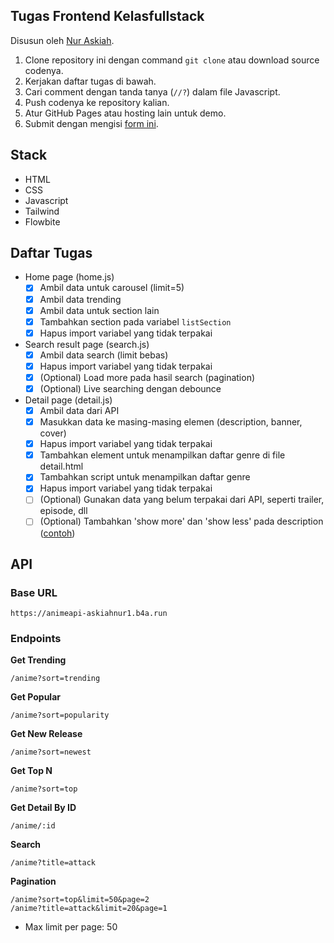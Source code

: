 ## Tugas Frontend Kelasfullstack
Disusun oleh [Nur Askiah](https://github.com/nuraskiah/).

1. Clone repository ini dengan command `git clone` atau download source codenya.
2. Kerjakan daftar tugas di bawah.
3. Cari comment dengan tanda tanya (`//?`) dalam file Javascript.
4. Push codenya ke repository kalian.
5. Atur GitHub Pages atau hosting lain untuk demo.
6. Submit dengan mengisi [form ini](https://airtable.com/shrRgvyiYdb76BAMt).

## Stack
- HTML
- CSS
- Javascript
- Tailwind
- Flowbite

## Daftar Tugas
- Home page (home.js)
  - [x] Ambil data untuk carousel (limit=5)
  - [x] Ambil data trending
  - [x] Ambil data untuk section lain
  - [x] Tambahkan section pada variabel `listSection`
  - [x] Hapus import variabel yang tidak terpakai
  
- Search result page (search.js)
  - [x] Ambil data search (limit bebas)
  - [x] Hapus import variabel yang tidak terpakai
  - [x] (Optional) Load more pada hasil search (pagination)
  - [x] (Optional) Live searching dengan debounce

- Detail page (detail.js)
  - [x] Ambil data dari API
  - [x] Masukkan data ke masing-masing elemen (description, banner, cover)
  - [x] Hapus import variabel yang tidak terpakai
  - [x] Tambahkan element untuk menampilkan daftar genre di file detail.html
  - [x] Tambahkan script untuk menampilkan daftar genre
  - [x] Hapus import variabel yang tidak terpakai
  - [ ] (Optional) Gunakan data yang belum terpakai dari API, seperti trailer, episode, dll
  - [ ] (Optional) Tambahkan 'show more' dan 'show less' pada description ([contoh](https://www.geeksforgeeks.org/how-to-create-show-more-and-show-less-functionality-for-hiding-text-using-javascript/))

## API

### Base URL
```
https://animeapi-askiahnur1.b4a.run
```

### Endpoints
**Get Trending**
```
/anime?sort=trending
```
**Get Popular**
```
/anime?sort=popularity
```
**Get New Release**
```
/anime?sort=newest
```
**Get Top N**
```
/anime?sort=top
```
**Get Detail By ID**
```
/anime/:id
```
**Search**
```
/anime?title=attack
```
**Pagination**
```
/anime?sort=top&limit=50&page=2
/anime?title=attack&limit=20&page=1
```
- Max limit per page: 50
